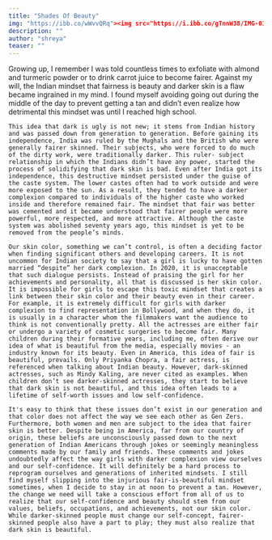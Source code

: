 ```yaml
---
title: "Shades Of Beauty"
img: "https://ibb.co/wWvvQRq"><img src="https://i.ibb.co/gTnnW38/IMG-0121.png"
description: ""
author: "shreya"
teaser: ""
---
```

Growing up, I remember I was told countless times to exfoliate with almond and turmeric powder or to drink carrot juice to become fairer. Against my will, the Indian mindset that fairness is beauty and darker skin is a flaw became ingrained in my mind. I found myself avoiding going out during the middle of the day to prevent getting a tan and didn’t even realize how detrimental this mindset was until I reached high school. 

	This idea that dark is ugly is not new; it stems from Indian history and was passed down from generation to generation. Before gaining its independence, India was ruled by the Mughals and the British who were generally fairer skinned. Their subjects, who were forced to do much of the dirty work, were traditionally darker. This ruler- subject relationship in which the Indians didn’t have any power, started the process of solidifying that dark skin is bad. Even after India got its independence, this destructive mindset persisted under the guise of the caste system. The lower castes often had to work outside and were more exposed to the sun. As a result, they tended to have a darker complexion compared to individuals of the higher caste who worked inside and therefore remained fair. The mindset that fair was better was cemented and it became understood that fairer people were more powerful, more respected, and more attractive. Although the caste system was abolished seventy years ago, this mindset is yet to be removed from the people’s minds. 

	Our skin color, something we can’t control, is often a deciding factor when finding significant others and developing careers. It is not uncommon for Indian society to say that a girl is lucky to have gotten married “despite” her dark complexion. In 2020, it is unacceptable that such dialogue persists. Instead of praising the girl for her achievements and personality, all that is discussed is her skin color. It is impossible for girls to escape this toxic mindset that creates a link between their skin color and their beauty even in their career. For example, it is extremely difficult for girls with darker complexion to find representation in Bollywood, and when they do, it is usually in a character whom the filmmakers want the audience to think is not conventionally pretty. All the actresses are either fair or undergo a variety of cosmetic surgeries to become fair. Many children during their formative years, including me, often derive our idea of what is beautiful from the media, especially movies - an industry known for its beauty. Even in America, this idea of fair is beautiful, prevails. Only Priyanka Chopra, a fair actress, is referenced when talking about Indian beauty. However, dark-skinned actresses, such as Mindy Kaling, are never cited as examples. When children don’t see darker-skinned actresses, they start to believe that dark skin is not beautiful, and this idea often leads to a lifetime of self-worth issues and low self-confidence. 

	It's easy to think that these issues don’t exist in our generation and that color does not affect the way we see each other as Gen Zers. Furthermore, both women and men are subject to the idea that fairer skin is better. Despite being in America, far from our country of origin, these beliefs are unconsciously passed down to the next generation of Indian Americans through jokes or seemingly meaningless comments made by our family and friends. These comments and jokes undoubtedly affect the way girls with darker complexion view ourselves and our self-confidence. It will definitely be a hard process to reprogram ourselves and generations of inherited mindsets. I still find myself slipping into the injurious fair-is-beautiful mindset sometimes, when I decide to stay in at noon to prevent a tan. However, the change we need will take a conscious effort from all of us to realize that our self-confidence and beauty should stem from our values, beliefs, occupations, and achievements, not our skin color. While darker-skinned people must change our self-concept, fairer-skinned people also have a part to play; they must also realize that dark skin is beautiful.
